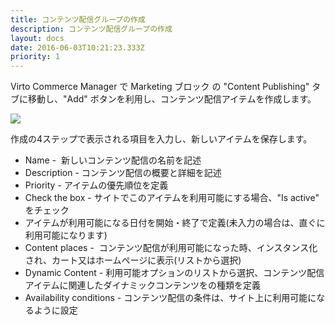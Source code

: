 ```yaml
---
title: コンテンツ配信グループの作成
description: コンテンツ配信グループの作成
layout: docs
date: 2016-06-03T10:21:23.333Z
priority: 1
---
```

Virto Commerce Manager で Marketing ブロック の "Content Publishing" タブに移動し、"Add" ボタンを利用し、コンテンツ配信アイテムを作成します。

![](../../../../../assets/images/docs/001-add-content-publishing.PNG)

作成の4ステップで表示される項目を入力し、新しいアイテムを保存します。

* Name -  新しいコンテンツ配信の名前を記述
* Description - コンテンツ配信の概要と詳細を記述
* Priority - アイテムの優先順位を定義
* Check the box - サイトでこのアイテムを利用可能にする場合、"Is active" をチェック
* アイテムが利用可能になる日付を開始・終了で定義(未入力の場合は、直ぐに利用可能になります)
* Content places -  コンテンツ配信が利用可能になった時、インスタンス化され、カート又はホームページに表示(リストから選択)
* Dynamic Content - 利用可能オプションのリストから選択、コンテンツ配信アイテムに関連したダイナミックコンテンツをの種類を定義
* Availability conditions - コンテンツ配信の条件は、サイト上に利用可能になるように設定